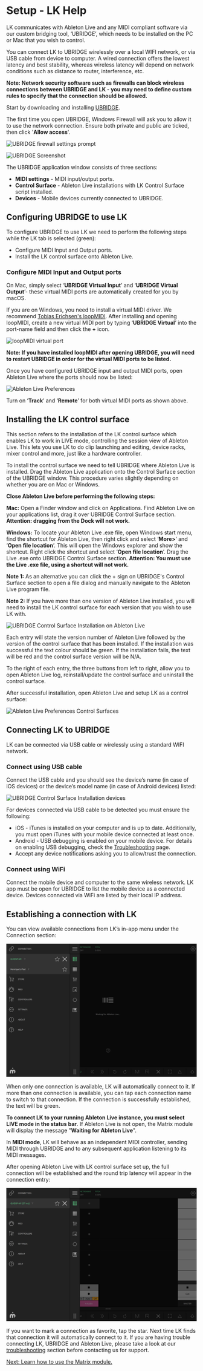 # Setup - LK Help

LK communicates with Ableton Live and any MIDI compliant software via our custom bridging tool, ‘UBRIDGE’, which needs to be installed on the PC or Mac that you wish to control.

You can connect LK to UBRIDGE wirelessly over a local WIFI network, or via USB cable from device to computer. A wired connection offers the lowest latency and best stability, whereas wireless latency will depend on network conditions such as distance to router, interference, etc.

**Note: Network security software such as firewalls can block wireless connections between UBRIDGE and LK - you may need to define custom rules to specify that the connection should be allowed.**

Start by downloading and installing [UBRIDGE](https://www.imaginando.pt/products/ubridge-universal-bridging/downloads).

The first time you open UBRIDGE, Windows Firewall will ask you to allow it to use the network connection. Ensure both private and public are ticked, then click '**Allow access**'.

![UBRIDGE firewall settings prompt](/lk/images/setup/firewall.png?width=524&height=379)

![UBRIDGE Screenshot](/lk/images/setup/ubridge.png?width=480&height=640)

The UBRIDGE application window consists of three sections:

- **MIDI settings** - MIDI input/output ports.
- **Control Surface** - Ableton Live installations with LK Control Surface script installed.
- **Devices** - Mobile devices currently connected to UBRIDGE.

## Configuring UBRIDGE to use LK

To configure UBRIDGE to use LK we need to perform the following steps while the LK tab is selected (green):

- Configure MIDI Input and Output ports.
- Install the LK control surface onto Ableton Live.

### Configure MIDI Input and Output ports

On Mac, simply select ‘**UBRIDGE Virtual Input**’ and ‘**UBRIDGE Virtual Output**’- these virtual MIDI ports are automatically created for you by macOS.

If you are on Windows, you need to install a virtual MIDI driver. We recommend [Tobias Erichsen's loopMIDI](https://www.tobias-erichsen.de/software/loopmidi.html). After installing and opening loopMIDI, create a new virtual MIDI port by typing ‘**UBRIDGE Virtual**’ into the port-name field and then click the **+** icon.

![loopMIDI virtual port](/ubridge/images/loopmidi.png)

**Note: If you have installed loopMIDI after opening UBRIDGE, you will need to restart UBRIDGE in order for the virtual MIDI ports to be listed.**

Once you have configured UBRIDGE input and output MIDI ports, open Ableton Live where the ports should now be listed:

![Ableton Live Preferences](/lk/images/setup/ableton-live-preferences-midi.png)

Turn on ‘**Track**’ and ‘**Remote**’ for both virtual MIDI ports as shown above.

## Installing the LK control surface

This section refers to the installation of the LK control surface which enables LK to work in LIVE mode, controlling the session view of Ableton Live. This lets you use LK to do clip launching and editing, device racks, mixer control and more, just like a hardware controller. 

To install the control surface we need to tell UBRIDGE where Ableton Live is installed. Drag the Ableton Live application onto the Control Surface section of the UBRIDGE window. This procedure varies slightly depending on whether you are on Mac or Windows.

**Close Ableton Live before performing the following steps:**

**Mac:** Open a Finder window and click on Applications. Find Ableton Live on your applications list, drag it over UBRIDGE Control Surface section. **Attention: dragging from the Dock will not work.**

**Windows:** To locate your Ableton Live .exe file, open Windows start menu, find the shortcut for Ableton Live, then right click and select ‘**More>**’ and ‘**Open file location**’. This will open the Windows explorer and show the shortcut. Right click the shortcut and select ‘**Open file location**’. Drag the Live .exe onto UBRIDGE Control Surface section.
**Attention: You must use the Live .exe file, using a shortcut will not work.**

**Note 1:** As an alternative you can click the + sign on UBRIDGE's Control Surface section to open a file dialog and manually navigate to the Ableton Live program file.

**Note 2:** If you have more than one version of Ableton Live installed, you will need to install the LK control surface for each version that you wish to use LK with.

![UBRIDGE Control Surface Installation on Ableton Live](/lk/images/setup/ubridge-window-drop-area.png)

Each entry will state the version number of Ableton Live followed by the version of the control surface that has been installed. If the installation was successful the text colour should be green. If the installation fails, the text will be red and the control surface version will be N/A.

To the right of each entry, the three buttons from left to right, allow you to open Ableton Live log, reinstall/update the control surface and uninstall the control surface.

After successful installation, open Ableton Live and setup LK as a control surface:

![Ableton Live Preferences Control Surfaces](/lk/images/setup/ableton-live-preferences-control-surfaces.png)

## Connecting LK to UBRIDGE

LK can be connected via USB cable or wirelessly using a standard WIFI network.

### Connect using USB cable

Connect the USB cable and you should see the device’s name (in case of iOS devices) or the device’s model name (in case of Android devices) listed:

![UBRIDGE Control Surface Installation devices](/lk/images/setup/ubridge-devices.png)

For devices connected via USB cable to be detected you must ensure the following:

- iOS - iTunes is installed on your computer and is up to date. Additionally, you must open iTunes with your mobile device connected at least once.
- Android - USB debugging is enabled on your mobile device. For details on enabling USB debugging, check the [Troubleshooting](troubleshooting) page.
- Accept any device notifications asking you to allow/trust the connection.

### Connect using WiFi

Connect the mobile device and computer to the same wireless network. LK app must be open for UBRIDGE to list the mobile device as a connected device. Devices connected via WiFi are listed by their local IP address.

## Establishing a connection with LK

You can view available connections from LK’s in-app menu under the Connection section:

![LK Network Connecting to Ableton Live](/lk/images/setup/lk-connected-to-ubridge.jpg)

When only one connection is available, LK will automatically connect to it.
If more than one connection is available, you can tap each connection name to switch to that connection. If the connection is successfully established, the text will be green. 

**To connect LK to your running Ableton Live instance, you must select LIVE mode in the status bar**. If Ableton Live is not open, the Matrix module will display the message "**Waiting for Ableton Live**".

In **MIDI mode**, LK will behave as an independent MIDI controller, sending MIDI through UBRIDGE and to any subsequent application listening to its MIDI messages.

After opening Ableton Live with LK control surface set up, the full connection will be established and the round trip latency will appear in the connection entry:

![LK Network Connection to Ableton Live](/lk/images/setup/lk-connected-to-live.jpg)

If you want to mark a connection as favorite, tap the star. Next time LK finds that connection it will automatically connect to it.
If you are having trouble connecting LK, UBRIDGE and Ableton Live, please take a look at our [troubleshooting](troubleshooting) section before contacting us for support.

[Next: Learn how to use the Matrix module.](matrix)
